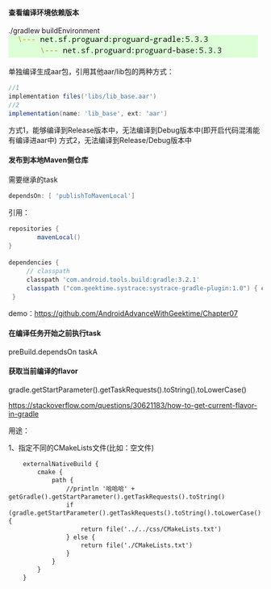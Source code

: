 #### 查看编译环境依赖版本
./gradlew buildEnvironment
![](proguard_version.png)

单独编译生成aar包，引用其他aar/lib包的两种方式：
```groovy
//1
implementation files('libs/lib_base.aar')
//2
implementation(name: 'lib_base', ext: 'aar')
```
方式1，能够编译到Release版本中，无法编译到Debug版本中(即开启代码混淆能有编译进aar中)
方式2，无法编译到Release/Debug版本中


#### 发布到本地Maven侧仓库
需要继承的task
```groovy
dependsOn: [ 'publishToMavenLocal']
```

引用：
```groovy
repositories {
        mavenLocal()
}

dependencies {
     // classpath
     classpath 'com.android.tools.build:gradle:3.2.1'
     classpath ("com.geektime.systrace:systrace-gradle-plugin:1.0") { changing = true }
 }
```
demo：https://github.com/AndroidAdvanceWithGeektime/Chapter07


#### 在编译任务开始之前执行task

preBuild.dependsOn taskA

#### 获取当前编译的flavor

gradle.getStartParameter().getTaskRequests().toString().toLowerCase()

https://stackoverflow.com/questions/30621183/how-to-get-current-flavor-in-gradle

用途：

1、指定不同的CMakeLists文件(比如：空文件)
```
    externalNativeBuild {
        cmake {
            path {
                //println '哈哈哈' + getGradle().getStartParameter().getTaskRequests().toString()
                if (gradle.getStartParameter().getTaskRequests().toString().toLowerCase().contains('flavor')) {
                    return file('../../css/CMakeLists.txt')
                } else {
                    return file('./CMakeLists.txt')
                }
            }
        }
    }
```